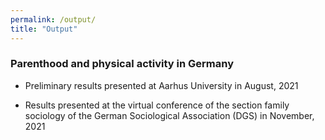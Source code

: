 ```yaml
---
permalink: /output/
title: "Output"
---
```


### Parenthood and physical activity in Germany

* Preliminary results presented at Aarhus University in August, 2021 [<i class="far fa-file-pdf" aria-hidden="true"></i>](https://mfr.de-1.osf.io/render?url=https://osf.io/h3ydq/?direct%26mode=render%26action=download%26mode=render)

* Results presented at the virtual conference of the section family sociology of the German Sociological Association (DGS) in November, 2021 [<i class="far fa-file-pdf" aria-hidden="true"></i>](https://mfr.de-1.osf.io/render?url=https://osf.io/ef3hb/?direct%26mode=render%26action=download%26mode=render)

